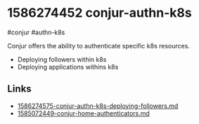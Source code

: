 # 1586274452 conjur-authn-k8s
#conjur #authn-k8s

Conjur offers the ability to authenticate specific k8s resources.
- Deploying followers within k8s
- Deploying applications withins k8s

## Links
- [1586274575-conjur-authn-k8s-deploying-followers.md](1586274575-conjur-authn-k8s-deploying-followers.md)
- [1585072449-conjur-home-authenticators.md](1585072449-conjur-home-authenticators.md)
